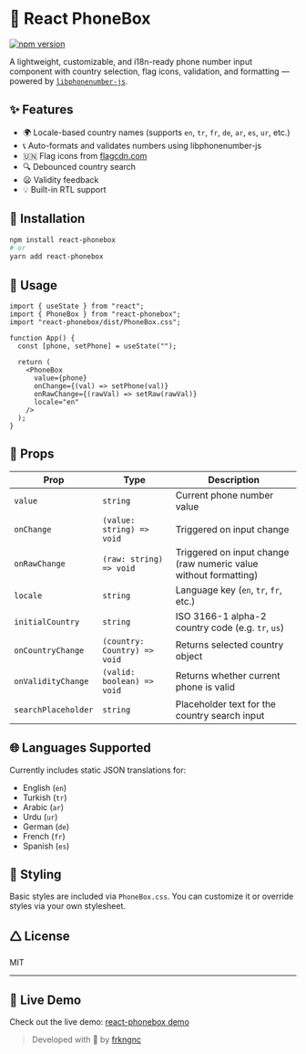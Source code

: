 # 📱 React PhoneBox
[![npm version](https://img.shields.io/npm/v/react-phonebox.svg)](https://www.npmjs.com/package/react-phonebox)

A lightweight, customizable, and i18n-ready phone number input component with country selection, flag icons, validation, and formatting — powered by [`libphonenumber-js`](https://github.com/catamphetamine/libphonenumber-js).

## ✨ Features

- 🌍 Locale-based country names (supports `en`, `tr`, `fr`, `de`, `ar`, `es`, `ur`, etc.)
- 📞 Auto-formats and validates numbers using libphonenumber-js
- 🇺🇳 Flag icons from [flagcdn.com](https://flagcdn.com)
- 🔍 Debounced country search
- 😦 Validity feedback
- 💡 Built-in RTL support

## 🚀 Installation

```bash
npm install react-phonebox
# or
yarn add react-phonebox
```

## 🔧 Usage

```tsx
import { useState } from "react";
import { PhoneBox } from "react-phonebox";
import "react-phonebox/dist/PhoneBox.css";

function App() {
  const [phone, setPhone] = useState("");

  return (
    <PhoneBox
      value={phone}
      onChange={(val) => setPhone(val)}
      onRawChange={(rawVal) => setRaw(rawVal)}
      locale="en"
    />
  );
}
```

## 🧪 Props

| Prop               | Type                         | Description                                                      |
| ------------------ | ---------------------------- | ---------------------------------------------------------------- |
| `value`            | `string`                     | Current phone number value                                       |
| `onChange`         | `(value: string) => void`    | Triggered on input change                                        |
| `onRawChange`      | `(raw: string) => void`      | Triggered on input change (raw numeric value without formatting) |
| `locale`           | `string`                     | Language key (`en`, `tr`, `fr`, etc.)                            |
| `initialCountry`   | `string`                     | ISO 3166-1 alpha-2 country code (e.g. `tr`, `us`)                |
| `onCountryChange`  | `(country: Country) => void` | Returns selected country object                                  |
| `onValidityChange` | `(valid: boolean) => void`   | Returns whether current phone is valid                           |
| `searchPlaceholder`| `string`                     | Placeholder text for the country search input                    |


## 🌐 Languages Supported

Currently includes static JSON translations for:

- English (`en`)
- Turkish (`tr`)
- Arabic (`ar`)
- Urdu (`ur`)
- German (`de`)
- French (`fr`)
- Spanish (`es`)

## 🧱 Styling

Basic styles are included via `PhoneBox.css`. You can customize it or override styles via your own stylesheet.

## 🛆 License

MIT

---

## 🔗 Live Demo

Check out the live demo: [react-phonebox demo](https://react-phonebox-demo.vercel.app)

> Developed with 🎉​ by [frkngnc](https://github.com/frkngnc)
